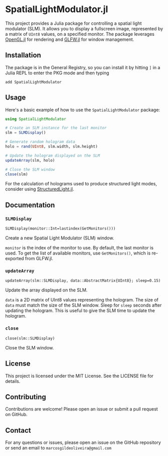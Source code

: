 # SpatialLightModulator.jl

This project provides a Julia package for controlling a spatial light modulator (SLM). It allows you to display a fullscreen image, represented by a matrix of `UInt8` values, on a specified monitor. The package leverages [OpenGL.jl](https://github.com/JuliaGL/ModernGL.jl) for rendering and [GLFW.jl](https://github.com/JuliaGL/GLFW.jl) for window management.

## Installation

The package is in the General Registry, so you can install it by hitting `]` in a Julia REPL to enter the PKG mode and then typing

```
add SpatialLightModulator
```

## Usage

Here's a basic example of how to use the `SpatialLightModulator` package:

```julia
using SpatialLightModulator

# Create an SLM instance for the last monitor
slm = SLMDisplay()

# Generate random hologram data
holo = rand(UInt8, slm.width, slm.height)

# Update the hologram displayed on the SLM
updateArray(slm, holo)

# Close the SLM window
close(slm)
```

For the calculation of holograms used to produce structured light modes, consider using [StructuredLight.jl](https://github.com/marcsgil/StructuredLight.jl).

## Documentation

### `SLMDisplay`
    SLMDisplay(monitor::Int=lastindex(GetMonitors()))

Create a new Spatial Light Modulator (SLM) window.

`monitor` is the index of the monitor to use. By default, the last monitor is used.
To get the list of available monitors, use `GetMonitors()`, which is re-exported from GLFW.jl.


### `updateArray`
    updateArray(slm::SLMDisplay, data::AbstractMatrix{UInt8}; sleep=0.15)

Update the array displayed on the SLM.

`data` is a 2D matrix of UInt8 values representing the hologram.
The size of `data` must match the size of the SLM window.
Sleep for `sleep` seconds after updating the hologram. This is useful to give the SLM time to update the hologram.

### `close`

    close(slm::SLMDisplay)

Close the SLM window.

## License

This project is licensed under the MIT License. See the LICENSE file for details.

## Contributing

Contributions are welcome! Please open an issue or submit a pull request on GitHub.

## Contact

For any questions or issues, please open an issue on the GitHub repository or send an email to `marcosgildeoliveira@gmail.com`